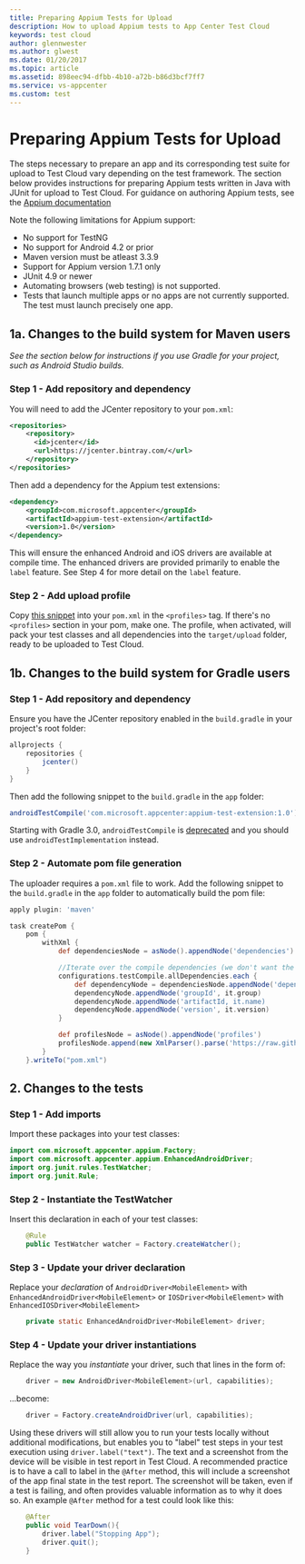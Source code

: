 ```yaml
---
title: Preparing Appium Tests for Upload
description: How to upload Appium tests to App Center Test Cloud
keywords: test cloud
author: glennwester
ms.author: glwest
ms.date: 01/20/2017
ms.topic: article
ms.assetid: 898eec94-dfbb-4b10-a72b-b86d3bcf7ff7
ms.service: vs-appcenter
ms.custom: test
---
```


# Preparing Appium Tests for Upload

The steps necessary to prepare an app and its corresponding test suite for upload
to Test Cloud vary depending on the test framework. The section below provides instructions for preparing Appium tests written in Java with JUnit for upload to Test Cloud. For guidance on authoring Appium tests, see the [Appium documentation](http://appium.io/slate/en/master/?java#)

Note the following limitations for Appium support:

* No support for TestNG
* No support for Android 4.2 or prior
* Maven version must be atleast 3.3.9
* Support for Appium version 1.7.1 only
* JUnit 4.9 or newer
* Automating browsers (web testing) is not supported.
* Tests that launch multiple apps or no apps are not currently supported. The test must launch precisely one app.

## 1a. Changes to the build system for Maven users
_See the section below for instructions if you use Gradle for your project,
such as Android Studio builds._
### Step 1 - Add repository and dependency
You will need to add the JCenter repository to your `pom.xml`:

```xml
<repositories>
    <repository>
      <id>jcenter</id>
      <url>https://jcenter.bintray.com/</url>
    </repository>
</repositories>
```

Then add a dependency for the Appium test extensions:
```xml
<dependency>
    <groupId>com.microsoft.appcenter</groupId>
    <artifactId>appium-test-extension</artifactId>
    <version>1.0</version>
</dependency>
```

This will ensure the enhanced Android and iOS drivers are available at compile time. The enhanced drivers are provided primarily to enable the `label` feature. See Step 4 for more detail on the `label` feature.

### Step 2 - Add upload profile
Copy [this snippet](https://github.com/Microsoft/AppCenter-Test-Appium-Java-Extensions/blob/master/uploadprofilesnippet.xml) into your `pom.xml` in the `<profiles>` tag. If there's no `<profiles>` section in your pom, make one.
The profile, when activated, will pack your test classes and all dependencies into the `target/upload` folder, ready to be uploaded to Test Cloud.

## 1b. Changes to the build system for Gradle users

### Step 1 - Add repository and dependency
Ensure you have the JCenter repository enabled in the `build.gradle` in your project's root folder:

```gradle
allprojects {
    repositories {
        jcenter()
    }
}
```

Then add the following snippet to the `build.gradle` in the `app` folder:

```gradle
androidTestCompile('com.microsoft.appcenter:appium-test-extension:1.0')
```

Starting with Gradle 3.0, `androidTestCompile` is [deprecated](https://docs.gradle.org/current/userguide/java_library_plugin.html#sec:java_library_separation) and you should use `androidTestImplementation` instead.

### Step 2 - Automate pom file generation

The uploader requires a `pom.xml` file to work. Add the following snippet to the `build.gradle` in the `app` folder to automatically build the pom file:

```gradle
apply plugin: 'maven'

task createPom {
    pom {
        withXml {
            def dependenciesNode = asNode().appendNode('dependencies')

            //Iterate over the compile dependencies (we don't want the test ones), adding a <dependency> node for each
            configurations.testCompile.allDependencies.each {
                def dependencyNode = dependenciesNode.appendNode('dependency')
                dependencyNode.appendNode('groupId', it.group)
                dependencyNode.appendNode('artifactId, it.name)
                dependencyNode.appendNode('version', it.version)
            }

            def profilesNode = asNode().appendNode('profiles')
            profilesNode.append(new XmlParser().parse('https://raw.githubusercontent.com/Microsoft/AppCenter-Test-Appium-Java-Extensions/master/gradleuploadprofilesnippet.xml'))
        }
    }.writeTo("pom.xml")
```

## 2. Changes to the tests
### Step 1 - Add imports
Import these packages into your test classes:
```java
import com.microsoft.appcenter.appium.Factory;
import com.microsoft.appcenter.appium.EnhancedAndroidDriver;
import org.junit.rules.TestWatcher;
import org.junit.Rule;
```
### Step 2 - Instantiate the TestWatcher
Insert this declaration in each of your test classes:
```java
    @Rule
    public TestWatcher watcher = Factory.createWatcher();
```
### Step 3 - Update your driver declaration
Replace your _declaration_ of `AndroidDriver<MobileElement>` with `EnhancedAndroidDriver<MobileElement>` or `IOSDriver<MobileElement>` with `EnhancedIOSDriver<MobileElement>`
```java
    private static EnhancedAndroidDriver<MobileElement> driver;
```
### Step 4 - Update your driver instantiations
Replace the way you _instantiate_ your driver, such that lines in the form of:
```java
    driver = new AndroidDriver<MobileElement>(url, capabilities);
```
...become:
```java
    driver = Factory.createAndroidDriver(url, capabilities);
```
Using these drivers will still allow you to run your tests locally without additional modifications, but enables you to "label" test steps in your test execution using `driver.label("text")`. The text and a screenshot from the device will be visible in test report in  Test Cloud.
A recommended practice is to have a call to label in the `@After` method, this will include a screenshot of the app final state in the test report. The screenshot will be taken, even if a test is failing, and often provides valuable information as to why it does so. An example `@After` method for a test could look like this:
```java
    @After
    public void TearDown(){
        driver.label("Stopping App");
        driver.quit();
    }
```

